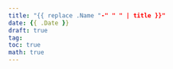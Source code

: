 ```yaml
---
title: "{{ replace .Name "-" " " | title }}"
date: {{ .Date }}
draft: true
tag: 
toc: true
math: true
---
```


